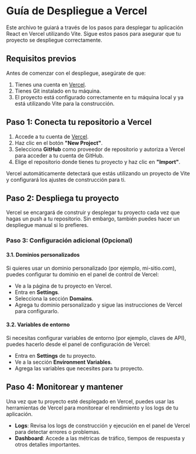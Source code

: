 # Guía de Despliegue a Vercel

Este archivo te guiará a través de los pasos para desplegar tu aplicación React en Vercel utilizando Vite. Sigue estos pasos para asegurar que tu proyecto se despliegue correctamente.

## Requisitos previos

Antes de comenzar con el despliegue, asegúrate de que:

1. Tienes una cuenta en [Vercel](https://vercel.com).
2. Tienes Git instalado en tu máquina.
3. El proyecto está configurado correctamente en tu máquina local y ya está utilizando Vite para la construcción.

## Paso 1: Conecta tu repositorio a Vercel

1. Accede a tu cuenta de [Vercel](https://vercel.com).
2. Haz clic en el botón **"New Project"**.
3. Selecciona **GitHub** como proveedor de repositorio y autoriza a Vercel para acceder a tu cuenta de GitHub.
4. Elige el repositorio donde tienes tu proyecto y haz clic en **"Import"**.

Vercel automáticamente detectará que estás utilizando un proyecto de Vite y configurará los ajustes de construcción para ti.

## Paso 2: Despliega tu proyecto

Vercel se encargará de construir y desplegar tu proyecto cada vez que hagas un push a tu repositorio. Sin embargo, también puedes hacer un despliegue manual si lo prefieres.

### Paso 3: Configuración adicional (Opcional)

#### 3.1. Dominios personalizados

Si quieres usar un dominio personalizado (por ejemplo, mi-sitio.com), puedes configurar tu dominio en el panel de control de Vercel:

- Ve a la página de tu proyecto en Vercel.
- Entra en **Settings**.
- Selecciona la sección **Domains**.
- Agrega tu dominio personalizado y sigue las instrucciones de Vercel para configurarlo.

#### 3.2. Variables de entorno

Si necesitas configurar variables de entorno (por ejemplo, claves de API), puedes hacerlo desde el panel de configuración de Vercel:

- Entra en **Settings** de tu proyecto.
- Ve a la sección **Environment Variables**.
- Agrega las variables que necesites para tu proyecto.

## Paso 4: Monitorear y mantener

Una vez que tu proyecto esté desplegado en Vercel, puedes usar las herramientas de Vercel para monitorear el rendimiento y los logs de tu aplicación.

- **Logs**: Revisa los logs de construcción y ejecución en el panel de Vercel para detectar errores o problemas.
- **Dashboard**: Accede a las métricas de tráfico, tiempos de respuesta y otros detalles importantes.